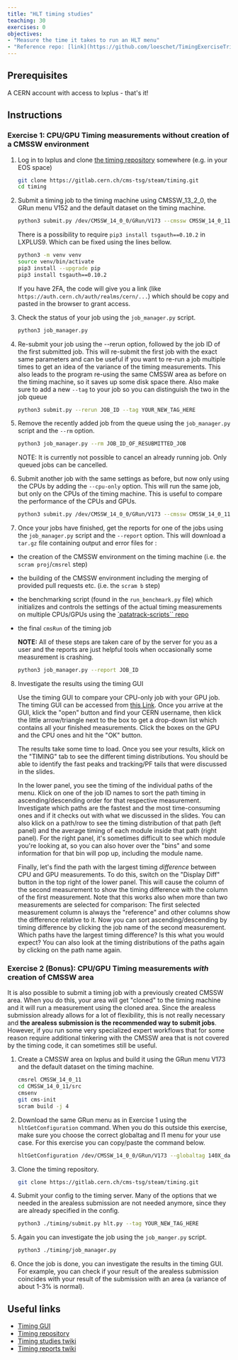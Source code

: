 ```yaml
---
title: "HLT timing studies"
teaching: 30
exercises: 0
objectives:
- "Measure the time it takes to run an HLT menu"
- "Reference repo: [link](https://github.com/loeschet/TimingExerciseTriggerHATS2023/blob/main/README.md)"
---
```


## Prerequisites

A CERN account with access to lxplus - that's it!

## Instructions

### Exercise 1: CPU/GPU Timing measurements without creation of a CMSSW environment

1. Log in to lxplus and clone [the timing repository](https://gitlab.cern.ch/cms-tsg/steam/timing) somewhere (e.g. in your EOS space)

    ```bash
    git clone https://gitlab.cern.ch/cms-tsg/steam/timing.git
    cd timing
    ```

2. Submit a timing job to the timing machine using CMSSW_13_2_0, the GRun menu V152 and the default dataset on the timing machine.

    ```bash
    python3 submit.py /dev/CMSSW_14_0_0/GRun/V173 --cmssw CMSSW_14_0_11 --tag YOUR_TAG_HERE
    ```

    There is a possibility to require ```pip3 install tsgauth==0.10.2``` in LXPLUS9. Which can be fixed using the lines bellow.
   
    ```bash
    python3 -m venv venv
    source venv/bin/activate
    pip3 install --upgrade pip
    pip3 install tsgauth==0.10.2
    ```

    If you have 2FA, the code will give you a link (like ```https://auth.cern.ch/auth/realms/cern/...```) which should be copy and pasted in the browser to grant access.

3. Check the status of your job using the `job_manager.py` script.

    ```bash
    python3 job_manager.py
    ```

4. Re-submit your job using the --rerun option, followed by the job ID of the first submitted job. This will re-submit the first job with the exact same parameters and can be useful if you want to re-run a job multiple times to get an idea of the variance of the timing measurements. This also leads to the program re-using the same CMSSW area as before on the timing machine, so it saves up some disk space there. Also make sure to add a new `--tag` to your job so you can distinguish the two in the job queue

    ```bash 
    python3 submit.py --rerun JOB_ID --tag YOUR_NEW_TAG_HERE
    ```

5. Remove the recently added job from the queue using the `job_manager.py` script and the `--rm` option.

    ```bash
    python3 job_manager.py --rm JOB_ID_OF_RESUBMITTED_JOB
    ```

    NOTE: It is currently not possible to cancel an already running job. Only queued jobs can be cancelled.

6. Submit another job with the same settings as before, but now only using the CPUs by adding the `--cpu-only` option. This will run the same job, but only on the CPUs of the timing machine. This is useful to compare the performance of the CPUs and GPUs.

    ```bash
    python3 submit.py /dev/CMSSW_14_0_0/GRun/V173 --cmssw CMSSW_14_0_11 --cpu-only --tag YOUR_CPU_JOB_TAG_HERE
    ```

7. Once your jobs have finished, get the reports for one of the jobs using the `job_manager.py` script and the `--report` option. This will download a `tar.gz` file containing output and error files for :

- the creation of the CMSSW environment on the timing machine (i.e. the `scram proj`/`cmsrel` step)
- the building of the CMSSW environment including the merging of provided pull requests etc. (i.e. the `scram b` step)
- the benchmarking script (found in the `run_benchmark.py` file) which initializes and controls the settings of the actual timing measurements on multiple CPUs/GPUs using the [`patatrack-scripts`` repo](https://github.com/cms-patatrack/patatrack-scripts)
- the final `cmsRun` of the timing job

    **NOTE:** All of these steps are taken care of by the server for you as a user and the reports are just helpful tools when occasionally some measurement is crashing.

    ```bash
    python3 job_manager.py --report JOB_ID
    ```

8. Investigate the results using the timing GUI

    Use the timing GUI to compare your CPU-only job with your GPU job. The timing GUI can be accessed from [this Link](https://timing-gui-tsg-steam.app.cern.ch/). Once you arrive at the GUI, klick the "open" button and find your CERN username, then klick the little arrow/triangle next to the box to get a drop-down list which contains all your finished measurements. Click the boxes on the GPU and the CPU ones and hit the "OK" button.

    The results take some time to load. Once you see your results, klick on the "TIMING" tab to see the different timing distributions. You should be able to identify the fast peaks and tracking/PF tails that were discussed in the slides.

    In the lower panel, you see the timing of the individual paths of the menu. Klick on one of the job ID names to sort the path timing in ascending/descending order for that respective measurement. Investigate which paths are the fastest and the most time-consuming ones and if it checks out with what we discussed in the slides. You can also klick on a path/row to see the timing distribution of that path (left panel) and the average timing of each module inside that path (right panel). For the right panel, it's sometimes difficult to see which module you're looking at, so you can also hover over the "bins" and some information for that bin will pop up, including the module name.

    Finally, let's find the path with the largest timing *difference* between CPU and GPU measurements. To do this, switch on the "Display Diff" button in the top right of the lower panel. This will cause the column of the second measurement to show the timing difference with the column of the first measurement. Note that this works also when more than two measurements are selected for comparison: The first selected measurement column is always the "reference" and other columns show the difference relative to it. Now you can sort ascending/descending by timing difference by clicking the job name of the second measurement. Which paths have the largest timing difference? Is this what you would expect? You can also look at the timing distributions of the paths again by clicking on the path name again.

### Exercise 2 (Bonus): CPU/GPU Timing measurements *with* creation of CMSSW area

It is also possible to submit a timing job with a previously created CMSSW area. When you do this, your area will get "cloned" to the timing machine and it will run a measurement using the cloned area. Since the arealess submission already allows for a lot of flexibility, this is not really necessary and **the arealess submission is the recommended way to submit jobs**. However, if you run some very specialized expert workflows that for some reason require additional tinkering with the CMSSW area that is not covered by the timing code, it can sometimes still be useful.

1. Create a CMSSW area on lxplus and build it using the GRun menu V173 and the default dataset on the timing machine. 

    ```bash
    cmsrel CMSSW_14_0_11
    cd CMSSW_14_0_11/src
    cmsenv
    git cms-init
    scram build -j 4
    ```

2. Download the same GRun menu as in Exercise 1 using the `hltGetConfiguration` command. When you do this outside this exercise, make sure you choose the correct globaltag and l1 menu for your use case. For this exercise you can copy/paste the command below.

    ```bash
    hltGetConfiguration /dev/CMSSW_14_0_0/GRun/V173 --globaltag 140X_dataRun3_HLT_v3 --data --process TIMING --full --offline --output minimal --type GRun --max-events 20000 --era Run3 --timing --l1 L1Menu_Collisions2024_v1_3_0-d1_xml > hlt.py
    ```
3. Clone the timing repository.

    ```bash
    git clone https://gitlab.cern.ch/cms-tsg/steam/timing.git
    ```

4. Submit your config to the timing server. Many of the options that we needed in the arealess submission are not needed anymore, since they are already specified in the config.

    ```bash
    python3 ./timing/submit.py hlt.py --tag YOUR_NEW_TAG_HERE
    ```

5. Again you can investigate the job using the `job_manger.py` script.

    ```bash
    python3 ./timing/job_manager.py
    ```

6. Once the job is done, you can investigate the results in the timing GUI. For example, you can check if your result of the arealess submission coincides with your result of the submission with an area (a variance of about 1-3% is normal).


## Useful links

- [Timing GUI](https://timing-gui-tsg-steam.app.cern.ch/)
- [Timing repository](https://gitlab.cern.ch/cms-tsg/steam/timing)
- [Timing studies twiki](https://twiki.cern.ch/twiki/bin/viewauth/CMS/TriggerStudiesTiming)
- [Timing reports twiki](https://twiki.cern.ch/twiki/bin/viewauth/CMS/HLTCpuTimingReports2023)



